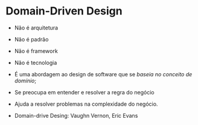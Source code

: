 # Domain-Driven Design
- Não é arquitetura
- Não é padrão
- Não é framework
- Não é tecnologia

- É uma abordagem ao design de software que se *baseia no conceito de domínio*;
- Se preocupa em entender e resolver a regra do negócio

- Ajuda a resolver problemas na complexidade do negócio.

- Domain-drive Desing: Vaughn Vernon, Eric Evans